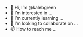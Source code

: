 - 👋 Hi, I’m @kalebgreen
- 👀 I’m interested in ...
- 🌱 I’m currently learning ...
- 💞️ I’m looking to collaborate on ...
- 📫 How to reach me ...

<!---
kalebgreen/kalebgreen is a ✨ special ✨ repository because its `README.md` (this file) appears on your GitHub profile.
You can click the Preview link to take a look at your changes.
--->
